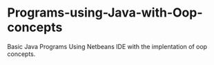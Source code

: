 # Programs-using-Java-with-Oop-concepts
Basic Java Programs Using Netbeans IDE with the implentation of oop concepts.
